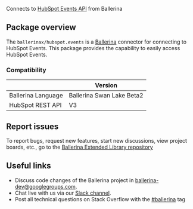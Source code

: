 Connects to [HubSpot Events API](https://developers.hubspot.com/docs/api/overview) from Ballerina

## Package overview

The `ballerinax/hubspot.events` is a [Ballerina](https://ballerina.io/) connector for connecting to HubSpot Events.
This package provides the capability to easily access  HubSpot Events.

### Compatibility
|                      | Version                    |
|----------------------|----------------------------|
| Ballerina Language   | Ballerina Swan Lake Beta2  |
| HubSpot REST API     | V3                         |

## Report issues
To report bugs, request new features, start new discussions, view project boards, etc., go to the [Ballerina Extended Library repository](https://github.com/ballerina-platform/ballerina-extended-library)

## Useful links
- Discuss code changes of the Ballerina project in [ballerina-dev@googlegroups.com](mailto:ballerina-dev@googlegroups.com).
- Chat live with us via our [Slack channel](https://ballerina.io/community/slack/).
- Post all technical questions on Stack Overflow with the [#ballerina](https://stackoverflow.com/questions/tagged/ballerina) tag
